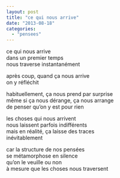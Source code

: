 ```yaml
---
layout: post
title: "ce qui nous arrive"
date: "2013-08-18"
categories:
  - "pensees"
---
```


ce qui nous arrive  
dans un premier temps  
nous traverse instantanément  

après coup, quand ça nous arrive  
on y réfléchit  

habituellement, ça nous prend par surprise  
même si ça nous dérange, ça nous arrange  
de penser qu’on y est pour rien  

les choses qui nous arrivent  
nous laissent parfois indifférents  
mais en réalité, ça laisse des traces  
inévitablement  

car la structure de nos pensées  
se métamorphose en silence  
qu’on le veuille ou non  
à mesure que les choses nous traversent  
